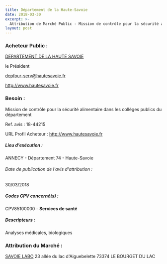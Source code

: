 ```yaml
---
title: Département de la Haute-Savoie
date: 2018-03-30
excerpt: >-
  Attribution de Marché Public - Mission de contrôle pour la sécurité alimentaire dans les collèges publics du département
layout: post
---
```


### Acheteur Public : 
<a href="/acheteur-137/siren-227400017"> DEPARTEMENT DE LA HAUTE SAVOIE</a><br/>

le Président

dcpfour-serv@hautesavoie.fr


http://www.hautesavoie.fr
### Besoin :

Mission de contrôle pour la sécurité alimentaire dans les collèges publics du département

Ref. avis : 18-44215

URL Profil Acheteur : http://www.hautesavoie.fr

##### Lieu d'exécution :

ANNECY - Département 74 - Haute-Savoie

###### Date de publication de l'avis d'attribution : 
30/03/2018

##### Codes CPV concerné(s) :
CPV85100000 - **Services de santé** <br/>

##### Descripteurs :
Analyses médicales, biologiques <br/>

### Attribution du Marché :
<a href="/entreprise-553/siren-390319192"> SAVOIE LABO</a>    23 allée du lac d'Aiguebelette 73374 LE BOURGET DU LAC <br/>
